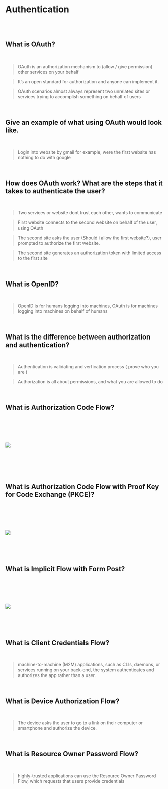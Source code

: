 # Authentication

<br><br>

## What is OAuth?

<br>

> OAuth is an authorization mechanism to (allow / give permission) other services on your behalf <br>

> It’s an open standard for authorization and anyone can implement it. <br>

> OAuth scenarios almost always represent two unrelated sites or services trying to accomplish something on behalf of users <br>



<br>


## Give an example of what using OAuth would look like.

<br>

> Login into website by gmail for example, were the first website has nothing to do with google

<br>

## How does OAuth work? What are the steps that it takes to authenticate the user?

<br>

> Two services or website dont trust each other, wants to communicate <br>

>  First website connects to the second website on behalf of the user, using OAuth <br>

> The second site asks the user (Should i allow the first website?), user prompted to authorize the first website.

>  The second site generates an authorization token with limited access to the first site   <br>


<br>

## What is OpenID?

<br>

> OpenID is for humans logging into machines, OAuth is for machines logging into machines on behalf of humans

<br>


## What is the difference between authorization and authentication?

<br>

> Authentication is validating and verfication process ( prove who you are )   <br>

> Authorization is all about permissions, and what you are allowed to do   <br>


<br>

## What is Authorization Code Flow?

<br>
<br>
<br>
<br>

<img src='https://images.ctfassets.net/cdy7uua7fh8z/2nbNztohyR7uMcZmnUt0VU/2c017d2a2a2cdd80f097554d33ff72dd/auth-sequence-auth-code.png
'>

<br>
<br>
<br>
<br>


## What is Authorization Code Flow with Proof Key for Code Exchange (PKCE)?

<br><br><br><br>

<img src='https://images.ctfassets.net/cdy7uua7fh8z/3pstjSYx3YNSiJQnwKZvm5/33c941faf2e0c434a9ab1f0f3a06e13a/auth-sequence-auth-code-pkce.png'>

<br><br><br>

## What is Implicit Flow with Form Post?

<br><br><br><br>

<img src='https://images.ctfassets.net/cdy7uua7fh8z/6m0uE4E7Hpzbdhyh9dEuYK/e36c910ff47a7540bf27e23c02822624/auth-sequence-implicit-form-post.png'>

<br><br><br>

## What is Client Credentials Flow?

<br>

> machine-to-machine (M2M) applications, such as CLIs, daemons, or services running on your back-end, the system authenticates and authorizes the app rather than a user.

<br>

## What is Device Authorization Flow?

<br>

> The device asks the user to go to a link on their computer or smartphone and authorize the device. 

<br>

## What is Resource Owner Password Flow?

<br>

> highly-trusted applications can use the Resource Owner Password Flow, which requests that users provide credentials


<br>



